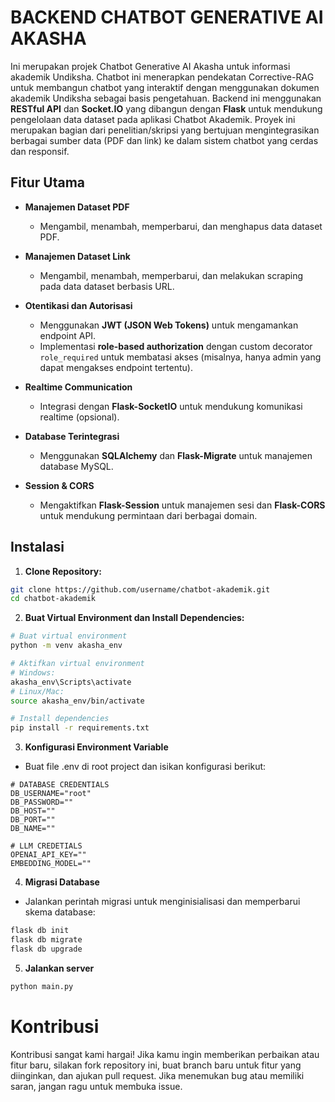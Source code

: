 # BACKEND CHATBOT GENERATIVE AI AKASHA

Ini merupakan projek Chatbot Generative AI Akasha untuk informasi akademik Undiksha. Chatbot ini menerapkan pendekatan Corrective-RAG untuk membangun chatbot yang interaktif dengan menggunakan dokumen akademik Undiksha sebagai basis pengetahuan. Backend ini menggunakan **RESTful API** dan **Socket.IO** yang dibangun dengan **Flask** untuk mendukung pengelolaan data dataset pada aplikasi Chatbot Akademik. Proyek ini merupakan bagian dari penelitian/skripsi yang bertujuan mengintegrasikan berbagai sumber data (PDF dan link) ke dalam sistem chatbot yang cerdas dan responsif.

## Fitur Utama
- **Manajemen Dataset PDF**  
  - Mengambil, menambah, memperbarui, dan menghapus data dataset PDF.
  
- **Manajemen Dataset Link**  
  - Mengambil, menambah, memperbarui, dan melakukan scraping pada data dataset berbasis URL.
  
- **Otentikasi dan Autorisasi**  
  - Menggunakan **JWT (JSON Web Tokens)** untuk mengamankan endpoint API.
  - Implementasi **role-based authorization** dengan custom decorator `role_required` untuk membatasi akses (misalnya, hanya admin yang dapat mengakses endpoint tertentu).
  
- **Realtime Communication**  
  - Integrasi dengan **Flask-SocketIO** untuk mendukung komunikasi realtime (opsional).

- **Database Terintegrasi**  
  - Menggunakan **SQLAlchemy** dan **Flask-Migrate** untuk manajemen database MySQL.
  
- **Session & CORS**  
  - Mengaktifkan **Flask-Session** untuk manajemen sesi dan **Flask-CORS** untuk mendukung permintaan dari berbagai domain.

## Instalasi
1. **Clone Repository:**
```bash
git clone https://github.com/username/chatbot-akademik.git
cd chatbot-akademik
```
2. **Buat Virtual Environment dan Install Dependencies:**
```bash
# Buat virtual environment
python -m venv akasha_env

# Aktifkan virtual environment
# Windows:
akasha_env\Scripts\activate
# Linux/Mac:
source akasha_env/bin/activate

# Install dependencies
pip install -r requirements.txt
```
3. **Konfigurasi Environment Variable**
- Buat file .env di root project dan isikan konfigurasi berikut:
```env
# DATABASE CREDENTIALS
DB_USERNAME="root"
DB_PASSWORD=""
DB_HOST=""
DB_PORT=""
DB_NAME=""

# LLM CREDETIALS
OPENAI_API_KEY=""
EMBEDDING_MODEL=""
```
4. **Migrasi Database**
- Jalankan perintah migrasi untuk menginisialisasi dan memperbarui skema database:

```bash
flask db init
flask db migrate
flask db upgrade
```
5. **Jalankan server**
```bash
python main.py
```
# Kontribusi
Kontribusi sangat kami hargai! Jika kamu ingin memberikan perbaikan atau fitur baru, silakan fork repository ini, buat branch baru untuk fitur yang diinginkan, dan ajukan pull request. Jika menemukan bug atau memiliki saran, jangan ragu untuk membuka issue.
